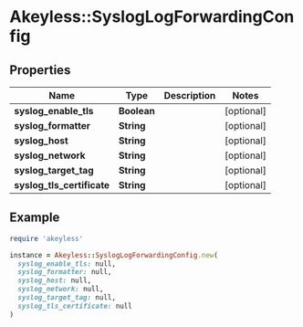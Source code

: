 # Akeyless::SyslogLogForwardingConfig

## Properties

| Name | Type | Description | Notes |
| ---- | ---- | ----------- | ----- |
| **syslog_enable_tls** | **Boolean** |  | [optional] |
| **syslog_formatter** | **String** |  | [optional] |
| **syslog_host** | **String** |  | [optional] |
| **syslog_network** | **String** |  | [optional] |
| **syslog_target_tag** | **String** |  | [optional] |
| **syslog_tls_certificate** | **String** |  | [optional] |

## Example

```ruby
require 'akeyless'

instance = Akeyless::SyslogLogForwardingConfig.new(
  syslog_enable_tls: null,
  syslog_formatter: null,
  syslog_host: null,
  syslog_network: null,
  syslog_target_tag: null,
  syslog_tls_certificate: null
)
```

